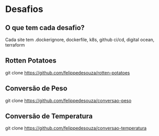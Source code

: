 # Desafios

## O que tem cada desafio?

Cada site tem .dockerignore, dockerfile, k8s, github ci/cd, digital ocean, terraform

## Rotten Potatoes

git clone https://github.com/felippedesouza/rotten-potatoes

## Conversão de Peso

git clone https://github.com/felippedesouza/conversao-peso

## Conversão de Temperatura

git clone https://github.com/felippedesouza/conversao-temperatura
